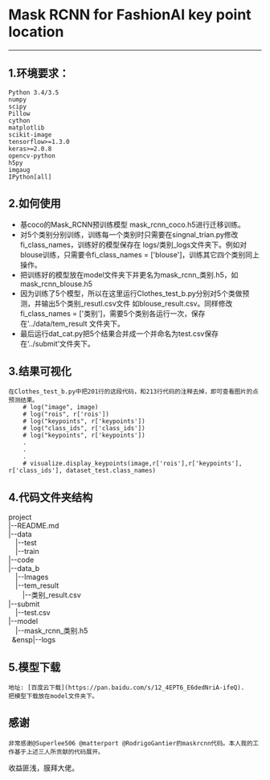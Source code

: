 # Mask RCNN for FashionAI key point location
-----------------------------------
## 1.环境要求：
    Python 3.4/3.5
    numpy
    scipy
    Pillow
    cython
    matplotlib
    scikit-image
    tensorflow>=1.3.0
    keras>=2.0.8
    opencv-python
    h5py
    imgaug
    IPython[all]
## 2.如何使用
   * 基coco的Mask_RCNN预训练模型 mask_rcnn_coco.h5进行迁移训练。
   * 对5个类别分别训练，训练每一个类别时只需要在singnal_trian.py修改fi_class_names，训练好的模型保存在
logs/类别_logs文件夹下。例如对blouse训练，只需要令fi_class_names = ['blouse']，训练其它四个类别同上操作。
   * 把训练好的模型放在model文件夹下并更名为mask_rcnn_类别.h5，如mask_rcnn_blouse.h5
   * 因为训练了5个模型，所以在这里运行Clothes_test_b.py分别对5个类做预测，并输出5个类别_resutl.csv文件
如blouse_result.csv。同样修改fi_class_names = ['类别']，需要5个类别各运行一次，保存在'../data/tem_result
文件夹下。
   * 最后运行dat_cat.py把5个结果合并成一个并命名为test.csv保存在‘../submit’文件夹下。

## 3.结果可视化
    在Clothes_test_b.py中把201行的这段代码，和213行代码的注释去掉，即可查看图片的点预测结果。
        # log("image", image)
        # log("rois", r['rois'])
        # log("keypoints", r['keypoints'])
        # log("class_ids", r['class_ids'])
        # log("keypoints", r['keypoints'])
        .
        .
        .
        # visualize.display_keypoints(image,r['rois'],r['keypoints'], r['class_ids'], dataset_test.class_names)

## 4.代码文件夹结构
  project<br>
  |--README.md<br>
  |--data<br>
  &ensp;&ensp;|--test<br>
  &ensp;&ensp;|--train<br>
  |--code<br>
  |--data_b<br>
  &ensp;&ensp;|--Images<br>
  &ensp;&ensp;|--tem_result<br>
  &ensp;&ensp;&ensp;&ensp;|--类别_result.csv<br>
  |--submit<br>
  &ensp;&ensp;|--test.csv<br>
  |--model<br>
  &ensp;&ensp;|--mask_rcnn_类别.h5<br>
  &ensp;&ensp|--logs<br>

## 5.模型下载
    地址: [百度云下载](https://pan.baidu.com/s/12_4EPT6_E6dedNriA-ifeQ).
    把模型下载放在model文件夹下。

## 感谢
    非常感谢@Superlee506 @matterport @RodrigoGantier的maskrcnn代码。本人我的工作基于上述三人所贡献的代码展开。
 收益匪浅，膜拜大佬。